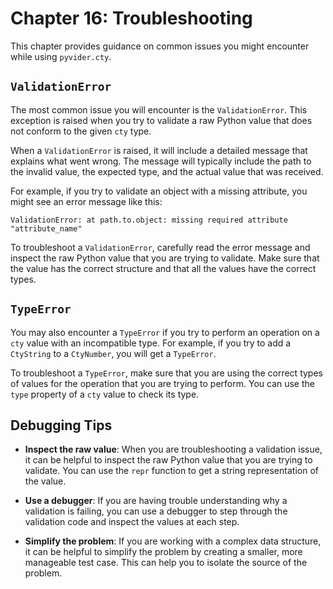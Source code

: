 # Chapter 16: Troubleshooting

This chapter provides guidance on common issues you might encounter while using `pyvider.cty`.

## `ValidationError`

The most common issue you will encounter is the `ValidationError`. This exception is raised when you try to validate a raw Python value that does not conform to the given `cty` type.

When a `ValidationError` is raised, it will include a detailed message that explains what went wrong. The message will typically include the path to the invalid value, the expected type, and the actual value that was received.

For example, if you try to validate an object with a missing attribute, you might see an error message like this:

```
ValidationError: at path.to.object: missing required attribute "attribute_name"
```

To troubleshoot a `ValidationError`, carefully read the error message and inspect the raw Python value that you are trying to validate. Make sure that the value has the correct structure and that all the values have the correct types.

## `TypeError`

You may also encounter a `TypeError` if you try to perform an operation on a `cty` value with an incompatible type. For example, if you try to add a `CtyString` to a `CtyNumber`, you will get a `TypeError`.

To troubleshoot a `TypeError`, make sure that you are using the correct types of values for the operation that you are trying to perform. You can use the `type` property of a `cty` value to check its type.

## Debugging Tips

*   **Inspect the raw value**: When you are troubleshooting a validation issue, it can be helpful to inspect the raw Python value that you are trying to validate. You can use the `repr` function to get a string representation of the value.

*   **Use a debugger**: If you are having trouble understanding why a validation is failing, you can use a debugger to step through the validation code and inspect the values at each step.

*   **Simplify the problem**: If you are working with a complex data structure, it can be helpful to simplify the problem by creating a smaller, more manageable test case. This can help you to isolate the source of the problem.
